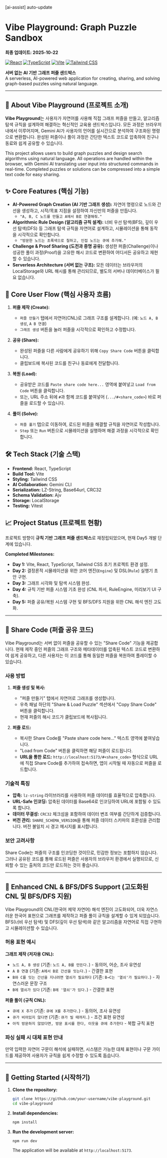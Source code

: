 [ai-assist] auto-update
# Vibe Playground: Graph Puzzle Sandbox

**최종 업데이트: 2025-10-22**

[![React](https://img.shields.io/badge/React-18-blue?logo=react)](https://react.dev/)
[![TypeScript](https://img.shields.io/badge/TypeScript-5-blue?logo=typescript)](https://www.typescriptlang.org/)
[![Vite](https://img.shields.io/badge/Vite-5-purple?logo=vite)](https://vitejs.dev/)
[![Tailwind CSS](https://img.shields.io/badge/Tailwind_CSS-3-blue?logo=tailwindcss)](https://tailwindcss.com/)

**서버 없는 AI 기반 그래프 퍼즐 샌드박스**
<br>
A serverless, AI-powered web application for creating, sharing, and solving graph-based puzzles using natural language.

---

## 🚀 About Vibe Playground (프로젝트 소개)

**Vibe Playground**는 사용자가 자연어를 사용해 직접 그래프 퍼즐을 만들고, 알고리즘 탐색 규칙을 설계하여 해결하는 혁신적인 교육용 샌드박스입니다. 모든 과정은 브라우저 내에서 이루어지며, Gemini AI가 사용자의 언어를 실시간으로 분석하여 구조화된 명령으로 변환합니다. 완성된 퍼즐이나 풀이 과정은 간단한 텍스트 코드로 압축하여 친구나 동료와 쉽게 공유할 수 있습니다.

This project allows users to build graph puzzles and design search algorithms using natural language. All operations are handled within the browser, with Gemini AI translating user input into structured commands in real-time. Completed puzzles or solutions can be compressed into a simple text code for easy sharing.

## ✨ Core Features (핵심 기능)

-   **AI-Powered Graph Creation (AI 기반 그래프 생성):** 자연어 명령으로 노드와 간선을 생성하고, 시작/목표 지점을 설정하여 자신만의 퍼즐을 만듭니다.
    -   `"A, B, C 노드를 만들고 A에서 B로 연결해줘."`
-   **Algorithmic Rule Design (알고리즘 규칙 설계):** 너비 우선 탐색(BFS), 깊이 우선 탐색(DFS) 등 그래프 탐색 규칙을 자연어로 설계하고, 시뮬레이션을 통해 동작을 시각적으로 확인합니다.
    -   `"방문한 노드는 초록색으로 칠하고, 인접 노드는 큐에 추가해."`
-   **Challenge & Proof Sharing (도전과 증명 공유):** 생성한 퍼즐(Challenge)이나 성공한 풀이 과정(Proof)을 고유한 해시 코드로 변환하여 어디서든 공유하고 재현할 수 있습니다.
-   **Serverless Architecture (서버 없는 구조):** 모든 데이터는 브라우저의 LocalStorage와 URL 해시를 통해 관리되므로, 별도의 서버나 데이터베이스가 필요 없습니다.

## 🌊 Core User Flow (핵심 사용자 흐름)

1.  **퍼즐 제작 (Create):**
    -   `퍼즐 만들기` 탭에서 자연어(CNL)로 그래프 구조를 설계합니다. (예: `노드 A, B 생성`, `A B 연결`)
    -   `그래프 생성` 버튼을 눌러 퍼즐을 시각적으로 확인하고 수정합니다.

2.  **공유 (Share):**
    -   완성된 퍼즐을 다른 사람에게 공유하기 위해 `Copy Share Code` 버튼을 클릭합니다.
    -   클립보드에 복사된 코드를 친구나 동료에게 전달합니다.

3.  **복원 (Load):**
    -   공유받은 코드를 `Paste share code here...` 영역에 붙여넣고 `Load from Code` 버튼을 클릭합니다.
    -   또는, URL 주소 뒤에 `#`과 함께 코드를 붙여넣어 (`.../#<share_code>`) 바로 퍼즐을 로드할 수 있습니다.

4.  **풀이 (Solve):**
    -   `퍼즐 풀기` 탭으로 이동하여, 로드된 퍼즐을 해결할 규칙을 자연어로 작성합니다.
    -   `Step` 또는 `Run` 버튼으로 시뮬레이션을 실행하며 해결 과정을 시각적으로 확인합니다.

## 🛠️ Tech Stack (기술 스택)

-   **Frontend:** React, TypeScript
-   **Build Tool:** Vite
-   **Styling:** Tailwind CSS
-   **AI Collaboration:** Gemini CLI
-   **Serialization:** LZ-String, Base64url, CRC32
-   **Schema Validation:** Ajv
-   **Storage:** LocalStorage
-   **Testing:** Vitest

## 📈 Project Status (프로젝트 현황)

프로젝트 방향이 **규칙 기반 그래프 퍼즐 샌드박스**로 재정립되었으며, 현재 Day5 개발 단계에 있습니다.

**Completed Milestones:**
-   **Day 1:** Vite, React, TypeScript, Tailwind CSS 초기 프로젝트 환경 설정.
-   **Day 2:** 결정론적 시뮬레이션을 위한 코어 엔진(`Engine`) 및 DSL(`Rule`) 실행기 초안 구현.
-   **Day 3:** 그래프 시각화 및 탐색 시스템 완성.
-   **Day 4:** 규칙 기반 퍼즐 시스템 기초 완성 (CNL 파서, RuleEngine, 미리보기 UI 구축).
-   **Day 5:** 퍼즐 공유/복원 시스템 구현 및 BFS/DFS 지원을 위한 CNL 해석 엔진 고도화.

---

## 🔗 Share Code (퍼즐 공유 코드)

Vibe Playground는 서버 없이 퍼즐을 공유할 수 있는 "Share Code" 기능을 제공합니다. 현재 제작 중인 퍼즐의 그래프 구조와 메타데이터를 압축된 텍스트 코드로 변환하여 쉽게 공유하고, 다른 사용자는 이 코드를 통해 동일한 퍼즐을 복원하여 플레이할 수 있습니다.

### 사용 방법

1.  **퍼즐 생성 및 복사:**
    -   "퍼즐 만들기" 탭에서 자연어로 그래프를 생성합니다.
    -   우측 패널 하단의 "Share & Load Puzzle" 섹션에서 "Copy Share Code" 버튼을 클릭합니다.
    -   현재 퍼즐의 해시 코드가 클립보드에 복사됩니다.

2.  **퍼즐 로드:**
    -   복사한 Share Code를 "Paste share code here..." 텍스트 영역에 붙여넣습니다.
    -   "Load from Code" 버튼을 클릭하면 해당 퍼즐이 로드됩니다.
    -   **URL을 통한 로드:** `http://localhost:5173/#<share_code>` 형식으로 URL에 직접 Share Code를 추가하여 접속하면, 앱이 시작될 때 자동으로 퍼즐을 로드합니다.

### 기술적 특징

-   **압축:** `lz-string` 라이브러리를 사용하여 퍼즐 데이터를 효율적으로 압축합니다.
-   **URL-Safe 인코딩:** 압축된 데이터를 Base64로 인코딩하여 URL에 포함될 수 있도록 합니다.
-   **데이터 무결성:** `CRC32` 체크섬을 포함하여 데이터 변조 여부를 간단하게 검증합니다.
-   **버전 관리:** `SHARE_SCHEMA_VERSION`을 통해 퍼즐 데이터 스키마의 호환성을 관리합니다. 버전 불일치 시 경고 메시지를 표시합니다.

### 보안 고려사항

Share Code는 퍼즐의 구조를 인코딩한 것이므로, 민감한 정보는 포함하지 않습니다. 그러나 공유된 코드를 통해 로드된 퍼즐은 사용자의 브라우저 환경에서 실행되므로, 신뢰할 수 있는 출처의 코드만 로드하는 것이 좋습니다.

---

## 🧠 Enhanced CNL & BFS/DFS Support (고도화된 CNL 및 BFS/DFS 지원)

Vibe Playground의 CNL(한국어 제약 자연어) 해석 엔진이 고도화되어, 더욱 자연스러운 한국어 표현으로 그래프를 제작하고 퍼즐 풀이 규칙을 설계할 수 있게 되었습니다. BFS(너비 우선 탐색) 및 DFS(깊이 우선 탐색)와 같은 알고리즘을 자연어로 직접 구현하고 시뮬레이션할 수 있습니다.

### 허용 표현 예시

**그래프 제작 (저자용 CNL):**
-   `노드 A, B 생성` (기존: `노드 A, B를 만든다.`) - 동의어, 어순, 조사 유연성
-   `A B 연결` (기존: `A에서 B로 간선을 잇는다.`) - 간결한 표현
-   `B와 C를 잇는 간선을 지나려면 열쇠가 필요하다` (기존: `B→C는 '열쇠'가 필요하다.`) - 자연스러운 문장 구조
-   `B에 열쇠가 있다` (기존: `B에 '열쇠'가 있다.`) - 간결한 표현

**퍼즐 풀이 (규칙 CNL):**
-   `큐에 X 추가` (기존: `큐에 X를 추가한다.`) - 동의어, 조사 유연성
-   `큐가 비어있지 않다면` (기존: `큐가 빌 때까지.`) - 조건 표현 유연성
-   `아직 방문하지 않았다면, 방문 표시를 한다, 이웃을 큐에 추가한다` - 복합 규칙 표현

### 파싱 실패 시 대체 표현 안내

만약 입력한 자연어 구문이 해석에 실패하면, 시스템은 가능한 대체 표현이나 구문 가이드를 제공하여 사용자가 규칙을 쉽게 수정할 수 있도록 돕습니다.

---

## 🚀 Getting Started (시작하기)

1.  **Clone the repository:**
    ```sh
    git clone https://github.com/your-username/vibe-playground.git
    cd vibe-playground
    ```

2.  **Install dependencies:**
    ```sh
    npm install
    ```

3.  **Run the development server:**
    ```sh
    npm run dev
    ```
    The application will be available at `http://localhost:5173`.
